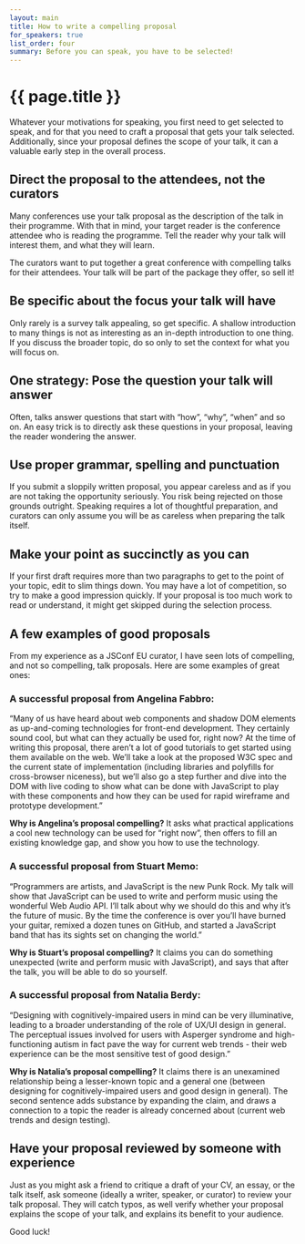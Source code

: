 ```yaml
---
layout: main
title: How to write a compelling proposal
for_speakers: true
list_order: four
summary: Before you can speak, you have to be selected!
---
```


# {{ page.title }}

Whatever your motivations for speaking, you first need to get selected to speak, and for that you need to craft a proposal that gets your talk selected. Additionally, since your proposal defines the scope of your talk, it can a valuable early step in the overall process.

## Direct the proposal to the attendees, not the curators

Many conferences use your talk proposal as the description of the talk in their programme. With that in mind, your target reader is the conference attendee who is reading the programme. Tell the reader why your talk will interest them, and what they will learn.

The curators want to put together a great conference with compelling talks for their attendees. Your talk will be part of the package they offer, so sell it!

## Be specific about the focus your talk will have

Only rarely is a survey talk appealing, so get specific. A shallow introduction to many things is not as interesting as an in-depth introduction to one thing. If you discuss the broader topic, do so only to set the context for what you will focus on.

## One strategy: Pose the question your talk will answer

Often, talks answer questions that start with “how”, “why”, “when” and so on. An easy trick is to directly ask these questions in your proposal, leaving the reader wondering the answer.

## Use proper grammar, spelling and punctuation

If you submit a sloppily written proposal, you appear careless and as if you are not taking the opportunity seriously. You risk being rejected on those grounds outright. Speaking requires a lot of thoughtful preparation, and curators can only assume you will be as careless when preparing the talk itself.

## Make your point as succinctly as you can

If your first draft requires more than two paragraphs to get to the point of your topic, edit to slim things down. You may have a lot of competition, so try to make a good impression quickly. If your proposal is too much work to read or understand, it might get skipped during the selection process.

## A few examples of good proposals

From my experience as a JSConf EU curator, I have seen lots of compelling, and not so compelling, talk proposals. Here are some examples of great ones:

### A successful proposal from Angelina Fabbro:

“Many of us have heard about web components and shadow DOM elements as up-and-coming technologies for front-end development. They certainly sound cool, but what can they actually be used for, right now? At the time of writing this proposal, there aren’t a lot of good tutorials to get started using them available on the web. We’ll take a look at the proposed W3C spec and the current state of implementation (including libraries and polyfills for cross-browser niceness), but we’ll also go a step further and dive into the DOM with live coding to show what can be done with JavaScript to play with these components and how they can be used for rapid wireframe and prototype development.”

**Why is Angelina’s proposal compelling?** It asks what practical applications a cool new technology can be used for “right now”, then offers to fill an existing knowledge gap, and show you how to use the technology.

### A successful proposal from Stuart Memo:

“Programmers are artists, and JavaScript is the new Punk Rock. My talk will show that JavaScript can be used to write and perform music using the wonderful Web Audio API. I’ll talk about why we should do this and why it’s the future of music. By the time the conference is over you’ll have burned your guitar, remixed a dozen tunes on GitHub, and started a JavaScript band that has its sights set on changing the world.”

**Why is Stuart’s proposal compelling?** It claims you can do something unexpected (write and perform music with JavaScript), and says that after the talk, you will be able to do so yourself.

### A successful proposal from Natalia Berdy:

“Designing with cognitively-impaired users in mind can be very illuminative, leading to a broader understanding of the role of UX/UI design in general. The perceptual issues involved for users with Asperger syndrome and high-functioning autism in fact pave the way for current web trends - their web experience can be the most sensitive test of good design.”

**Why is Natalia’s proposal compelling?** It claims there is an unexamined relationship being a lesser-known topic and a general one (between designing for cognitively-impaired users and good design in general). The second sentence adds substance by expanding the claim, and draws a connection to a topic the reader is already concerned about (current web trends and design testing).

## Have your proposal reviewed by someone with experience

Just as you might ask a friend to critique a draft of your CV, an essay, or the talk itself, ask someone (ideally a writer, speaker, or curator) to review your talk proposal. They will catch typos, as well verify whether your proposal explains the scope of your talk, and explains its benefit to your audience.

Good luck!